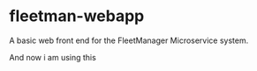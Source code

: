 # fleetman-webapp
A basic web front end for the FleetManager Microservice system.

And now i am using this
